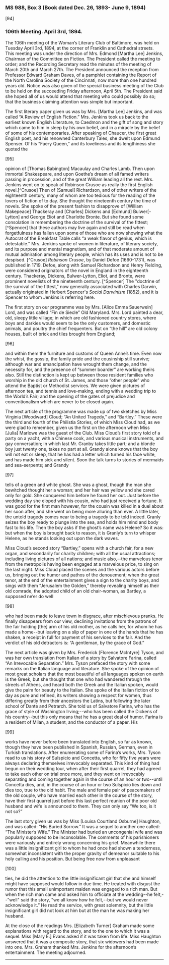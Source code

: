 ### MS 988, Box 3 (Book dated Dec. 26, 1893- June 9, 1894)

[94]

### 106th Meeting. April 3rd, 1894.

The 106th meeting of the Woman’s Literary Club of Baltimore, was held on Tuesday April 3rd, 1894, at the corner of Franklin and Cathedral streets. This meeting was under the direction of Mrs. Edmond [Martha Lee] Jenkins, Chairman of the Committee on Fiction. The President called the meeting to order; and the Recording Secretary read the minutes of the meeting of March 20th and March 27th. The President announced the reception from Professor Edward Graham Daves, of a pamphlet containing the Report of the North Carolina Society of the Cincinnati, now more than one hundred years old. Notice was also given of the special business meeting of the Club to be held on the succeeding Friday afternoon, April 5th. The President said she hoped all of us would attend that meeting who could possibly do so; that the business claiming attention was simple but important.

The first literary paper given us was by Mrs. [Martha Lee] Jenkins, and was called “A Review of English Fiction.” Mrs. Jenkins took us back to the earliest known English Literature, to Caedmon and the gift of song and story which came to him in sleep by his own belief, and in a miracle by the belief of some of his contemporaries. After speaking of Chaucer, the first great English poet, and his renowned Canterbury Tales, she dwelt upon Edmund Spenser. Of his “Faery Queen,” and its loveliness and its lengthiness she quoted the

[95]

opinion of [Thomas Babington] Macaulay and Charles Lamb. Then upon immortal Shakespeare, and upon Goethe’s dream of all famed writers passing in procession, and of the great William leading all the rest. Mrs. Jenkins went on to speak of Robinson Crusoe as really the first English novel.[^Crusoe] Then of [Samuel] Richardson, and of other writers of the eighteenth century, many of whom are too tedious for the reading of the lovers of fiction of to day. She thought the nineteenth century the time of novels. She spoke of the present fashion to disapprove of [William Makepeace] Thackeray and [Charles] Dickens and [Edmund] Bulwer[-Lytton] and George Eliot and Charlotte Bronte. But she found some consolation in remembering the doctrine of the survival of the fittest;[^Spencer] that these authors may live again and still be read when forgetfulness has fallen upon some of those who are now showing what the Autocrat of the Breakfast Table calls “a weak flavor of genius, which is detestable.” Mrs. Jenkins spoke of women in literature, of literary society, and its purpose and mental magnetism, and of that moderate amount of mutual admiration among literary people, which has its uses and is not to be despised.
[^Crusoe] _Robinson Crusoe_, by Daniel Defoe (1660-1731), was published in 1719. Defoe, along with Samuel Richardson and Henry Fielding, were considered originators of the novel in England in the eighteenth century. Thackeray, Dickens, Bulwer-Lytton, Eliot, and Bronte, were prominent novelists of the nineteenth century.
[^Spencer] The "doctrine of the survival of the fittest," now generally associated with Charles Darwin, actually originated in Herbert Spencer's _Social Darwinism_ (1852), and it is Spencer to whom Jenkins is referring here.

The first story on our programme was by Mrs. [Alice Emma Sauerwein] Lord, and was called “Fin de Siecle” Old Maryland. Mrs. Lord painted a dear, old, sleepy little village; in which are old fashioned country stores, where boys and darkies would seem to be the only customers, and domestic animals, and poultry the chief frequenters. But on “the hill” are old colony houses, built of brick and tiles brought from England;

[96]

and within them the furniture and customs of Queen Anne’s time. Even now the whist, the gossip, the family pride and the cousinship still survive; although war and emancipation have wrought them change, and the necessity for, and the presence of “summer boarder” are working theirs also. Still the distinction is kept up between those resident families who worship in the old church of St. James, and those “other people” who attend the Baptist or Methodist services. We were given pictures of afternoon tea, and tennis and love-making, ending with a wedding trip to the World’s Fair; and the opening of the gates of prejudice and conventionalism which are never to be closed again.

The next article of the programme was made up of two sketches by Miss Virginia [Woodward] Cloud; “An United Tragedy,” and “Bartley.” These were the third and fourth of the Philistia Stories, of which Miss Cloud had, as we were glad to remember, given us the first on the afternoon when Miss [Julia] Marlowe was the guest of the Club. Miss Cloud’s first story told of a party on a yacht, with a Chinese cook, and various musical instruments, and gay conversation; in which last Mr. Granby takes little part; and a blonde boy just twenty one, takes no part at all. Grandy alone knows that the boy will not eat or sleep, that he has had a letter which turned his face white, and has made him sick and silent. Soon the talk turns to stories of mermaids and sea-serpents; and Grandy

[97]

tells of a green and white ghost. She was a ghost, though the man she bewitched thought her a woman; and her hair was yellow and she cared only for gold. She conquered him before he found her out. Just before the wedding day she eloped with his cousin, who had just received a fortune. It was good for the first man however, for the cousin was killed in a duel about her soon after, and she went on being more alluring than ever. A little later, the untold tragedy comes near to being a tragedy to be told indeed. Granly seizes the boy ready to plunge into the sea, and holds him mind and body fast to his life. Then the boy asks if the ghost’s name was Helene? So it was: but when the boy is brought back to reason, it is Granly’s turn to whisper Helene, as he stands looking out upon the dark waves.

Miss Cloud’s second story “Bartley,” opens with a church fair, for a new organ, and secondarily for charity children; with all the usual attractions; including living pictures of all nations; and music also,--the marvelous tenor from the metropolis having been engaged at a marvelous price, to sing on the last night. Miss Cloud placed the scenes and the various actors before us, bringing out the humor and pathos of the denouement; when the great tenor, at the end of the entertainment gives a sign to the charity boys, and sings with them “Jerusalem the Golden,” thereby revealing himself as their old comrade, the adopted child of an old chair-woman, as Bartley, a supposed ne’er do well

[98]

who had been made to leave town in disgrace, after mischievous pranks. He finally disappears from our view, declining invitations from the patrons of the fair holding [the] arm of his old mother, as he calls her, for whom he has made a home--but leaving on a slip of paper in one of the hands that he has shaken, a receipt in full for payment of his services to the fair. And the verdict of his old detractors is: “A gentleman, by the grace of God.”

The next article was given by Mrs. Frederick [Florence McIntyre] Tyson, and was her own translation from Italian of a story by Salvatore Farina, called “An Irrevocable Separation.” Mrs. Tyson prefaced the story with some remarks on the Italian language and literature. She spoke of the opinion of most great scholars that the most beautiful of all languages spoken on earth is the Greek, but she thought that one who had wandered through the streets of Athens, and heard both the Greek and the Italian spoken, would give the palm for beauty to the Italian. She spoke of the Italian fiction of to day as pure and refined, its writers showing a respect for women, thus differing greatly from their ancestors the Latins, but following the later school of Dante and Petrarch. She told us of Salvatore Farina, who has the grace of style of Washington Irving;--who has been called the Dickens of his country--but this only means that he has a great deal of humor. Farina is a resident of Milan, a student, and the conductor of a paper. His

[99]

works have never before been translated into English, so far as known, though they have been published in Spanish, Russian, German, even in Turkish translations. After enumerating some of Farina’s works, Mrs. Tyson read to us his story of Sulspicio and Concetta, who for fifty five years were always declaring themselves irrevocably separated. This kind of thing had begun on their wedding tour, when after their first quarrel, they had agreed to take each other on trial once more, and they went on irrevocably separating and coming together again in the course of an hour or two--until Concetta dies, and, in the course of an hour or two Sulspicio lies down and dies too, true to the old habit. The male and female pair of peacemakers of the old couple, who have married each other in the course of the story, have their first quarrel just before this last perfect reunion of the poor old husband and wife is announced to them. They can only say “We too, is it not so?”

The last story given us was by Miss [Louisa Courtland Osburne] Haughton, and was called: “His Buried Sorrow.” It was a sequel to another one called: “The Minister’s Wife.” The Minister had buried an uncongenial wife and was popularly supposed to be inconsolable. The comments of his parishioners were variously and entirely wrong concerning his grief. Meanwhile there was a little insignificant girl to whom he had once had shown a tenderness, somewhat inconsistent with the proper gravity of demeanor suitable to his holy calling and his position. But being free now from unpleasant

[100]

ties, he did the attention to the little insignificant girl that she and himself might have supposed would follow in due time. He treated with disgust the rumor that this small unimportant maiden was engaged to a rich man. But when the rich man came and asked him to officiate at the wedding--he felt,--”well" said the story, "we all know how he felt,--but we would never acknowledge it.” He read the service, with great solemnity, but the little insignificant girl did not look at him but at the man he was making her husband.

At the close of the readings Mrs. [Elizabeth Turner] Graham made some explanations with regard to the story, and to the one to which it was a sequel. Miss [Mary E.] Evans asked if it was taken from life. Miss Haughton answered that it was a composite story, that six widowers had been made into one. Mrs. Graham thanked Mrs. Jenkins for the afternoon’s entertainment. The meeting adjourned.
<hr>